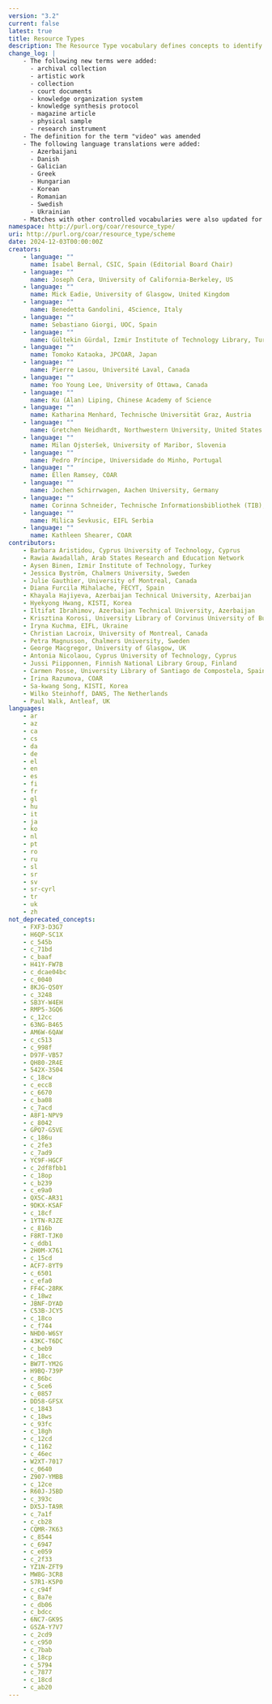 ```yaml
---
version: "3.2"
current: false
latest: true
title: Resource Types
description: The Resource Type vocabulary defines concepts to identify the genre of a resource. Such resources, like publications, research data, audio and video objects, are typically deposited in institutional and thematic repositories or published in ejournals. This vocabulary supports a hierarchical model that relates narrower and broader concepts. Multilingual labels regard regional distinctions in language and term. Concepts of this vocabulary are mapped with terms and concepts of similar vocabularies and dictionaries.
change_log: |
    - The following new terms were added:
      - archival collection
      - artistic work
      - collection
      - court documents
      - knowledge organization system
      - knowledge synthesis protocol
      - magazine article
      - physical sample
      - research instrument
    - The definition for the term "video" was amended
    - The following language translations were added:
      - Azerbaijani
      - Danish
      - Galician
      - Greek
      - Hungarian
      - Korean
      - Romanian
      - Swedish
      - Ukrainian
    - Matches with other controlled vocabularies were also updated for all terms
namespace: http://purl.org/coar/resource_type/
uri: http://purl.org/coar/resource_type/scheme
date: 2024-12-03T00:00:00Z
creators:
    - language: ""
      name: Isabel Bernal, CSIC, Spain (Editorial Board Chair)
    - language: ""
      name: Joseph Cera, University of California-Berkeley, US
    - language: ""
      name: Mick Eadie, University of Glasgow, United Kingdom
    - language: ""
      name: Benedetta Gandolini, 4Science, Italy
    - language: ""
      name: Sebastiano Giorgi, UOC, Spain
    - language: ""
      name: Gültekin Gürdal, Izmir Institute of Technology Library, Turkey
    - language: ""
      name: Tomoko Kataoka, JPCOAR, Japan
    - language: ""
      name: Pierre Lasou, Université Laval, Canada
    - language: ""
      name: Yoo Young Lee, University of Ottawa, Canada
    - language: ""
      name: Ku (Alan) Liping, Chinese Academy of Science
    - language: ""
      name: Katharina Menhard, Technische Universität Graz, Austria
    - language: ""
      name: Gretchen Neidhardt, Northwestern University, United States
    - language: ""
      name: Milan Ojsteršek, University of Maribor, Slovenia
    - language: ""
      name: Pedro Príncipe, Universidade do Minho, Portugal
    - language: ""
      name: Ellen Ramsey, COAR
    - language: ""
      name: Jochen Schirrwagen, Aachen University, Germany
    - language: ""
      name: Corinna Schneider, Technische Informationsbibliothek (TIB), Germany
    - language: ""
      name: Milica Sevkusic, EIFL Serbia
    - language: ""
      name: Kathleen Shearer, COAR
contributors:
    - Barbara Aristidou, Cyprus University of Technology, Cyprus
    - Rawia Awadallah, Arab States Research and Education Network
    - Aysen Binen, Izmir Institute of Technology, Turkey
    - Jessica Byström, Chalmers University, Sweden
    - Julie Gauthier, University of Montreal, Canada
    - Diana Furcila Mihalache, FECYT, Spain
    - Khayala Hajiyeva, Azerbaijan Technical University, Azerbaijan
    - Hyekyong Hwang, KISTI, Korea
    - Iltifat Ibrahimov, Azerbaijan Technical University, Azerbaijan
    - Krisztina Korosi, University Library of Corvinus University of Budapest, Hungary
    - Iryna Kuchma, EIFL, Ukraine
    - Christian Lacroix, University of Montreal, Canada
    - Petra Magnusson, Chalmers University, Sweden
    - George Macgregor, University of Glasgow, UK
    - Antonia Nicolaou, Cyprus University of Technology, Cyprus
    - Jussi Piipponnen, Finnish National Library Group, Finland
    - Carmen Posse, University Library of Santiago de Compostela, Spain
    - Irina Razumova, COAR
    - Sa-kwang Song, KISTI, Korea
    - Wilko Steinhoff, DANS, The Netherlands
    - Paul Walk, Antleaf, UK
languages:
    - ar
    - az
    - ca
    - cs
    - da
    - de
    - el
    - en
    - es
    - fi
    - fr
    - gl
    - hu
    - it
    - ja
    - ko
    - nl
    - pt
    - ro
    - ru
    - sl
    - sr
    - sv
    - sr-cyrl
    - tr
    - uk
    - zh
not_deprecated_concepts:
    - FXF3-D3G7
    - H6QP-SC1X
    - c_545b
    - c_71bd
    - c_baaf
    - H41Y-FW7B
    - c_dcae04bc
    - c_0040
    - 8KJG-QS0Y
    - c_3248
    - SB3Y-W4EH
    - RMP5-3GQ6
    - c_12cc
    - 63NG-B465
    - AM6W-6QAW
    - c_c513
    - c_998f
    - D97F-VB57
    - QH80-2R4E
    - 542X-3S04
    - c_18cw
    - c_ecc8
    - c_6670
    - c_ba08
    - c_7acd
    - A8F1-NPV9
    - c_8042
    - GPQ7-G5VE
    - c_186u
    - c_2fe3
    - c_7ad9
    - YC9F-HGCF
    - c_2df8fbb1
    - c_18op
    - c_b239
    - c_e9a0
    - QX5C-AR31
    - 9DKX-KSAF
    - c_18cf
    - 1YTN-RJZE
    - c_816b
    - F8RT-TJK0
    - c_ddb1
    - 2H0M-X761
    - c_15cd
    - ACF7-8YT9
    - c_6501
    - c_efa0
    - FF4C-28RK
    - c_18wz
    - JBNF-DYAD
    - C53B-JCY5
    - c_18co
    - c_f744
    - NHD0-W6SY
    - 43KC-T6DC
    - c_beb9
    - c_18cc
    - BW7T-YM2G
    - H9BQ-739P
    - c_86bc
    - c_5ce6
    - c_0857
    - DD58-GFSX
    - c_1843
    - c_18ws
    - c_93fc
    - c_18gh
    - c_12cd
    - c_1162
    - c_46ec
    - W2XT-7017
    - c_0640
    - Z907-YMBB
    - c_12ce
    - R60J-J5BD
    - c_393c
    - DX5J-TA9R
    - c_7a1f
    - c_cb28
    - CQMR-7K63
    - c_8544
    - c_6947
    - c_e059
    - c_2f33
    - YZ1N-ZFT9
    - MW8G-3CR8
    - S7R1-K5P0
    - c_c94f
    - c_8a7e
    - c_db06
    - c_bdcc
    - 6NC7-GK9S
    - GSZA-Y7V7
    - c_2cd9
    - c_c950
    - c_7bab
    - c_18cp
    - c_5794
    - c_7877
    - c_18cd
    - c_ab20
---
```


